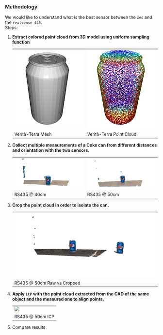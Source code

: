 ### Methodology
We would like to understand what is the best sensor between the `zed` and the `realsense 435`.  
Steps:  
1. <b>Extract colored point cloud from 3D model using uniform sampling function</b>
    <!-- insert images  one near by the other-->
    <table>
        <tr>
            <td><img src="assets/gt_mesh.png" width="300"></td>
            <td><img src="assets/gt_pc.png" width="300"></td>
        </tr>
        <tr>
            <td>Verità-Terra Mesh</td>
            <td>Verità-Terra Point Cloud</td>
        </tr>
    </table>
2. <b>Collect multiple measurements of a Coke can from different distances and orientation with the two sensors.</b>
    <table>
        <tr>
            <td><img src="assets/rs_pc_40cm.png" width="300"></td>
            <td><img src="assets/rs_pc_50cm.png" width="300"></td>
        </tr>
        <tr>
            <td>RS435 @ 40cm</td>
            <td>RS435 @ 50cm</td>
        </tr>
    </table>
3. <b>Crop the point cloud in order to isolate the can.</b>
    <table>
        <tr>
            <td><img src="assets/rs_pc_crop_50cm.png" width="600"></td>
        </tr>
        <tr>
            <td>RS435 @ 50cm Raw vs Cropped</td>
        </tr>
    </table>

3. <b>Apply `ICP` with the point cloud extracted from the CAD of the same object and the measured one to align points.</b>
    <table>
        <tr>
            <td><img src="assets/rs_pc_icp_50cm.png" width="300"></td>
        </tr>
        <tr>
            <td>RS435 @ 50cm ICP</td>
        </tr>
    </table>


4. Compare results